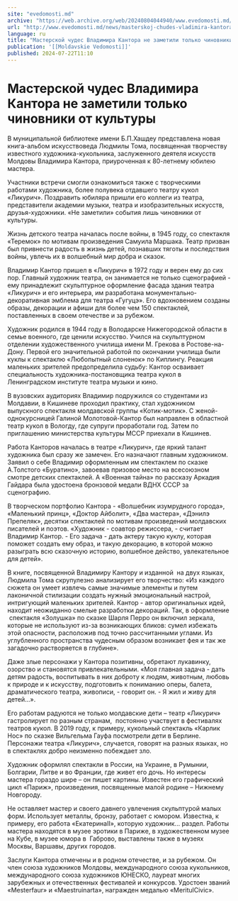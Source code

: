 ```yaml
---
site: "evedomosti.md"
archive: "https://web.archive.org/web/20240804044940/www.evedomosti.md/news/masterskoj-chudes-vladimira-kantora-ne-zametili-tolko-chinov"
url: "http://www.evedomosti.md/news/masterskoj-chudes-vladimira-kantora-ne-zametili-tolko-chinov"
language: ru
title: "Мастерской чудес Владимира Кантора не заметили только чиновники от культуры"
publication: '[[Moldavskie Vedomosti]]'
published: 2024-07-22T11:10
---
```


# Мастерской чудес Владимира Кантора не заметили только чиновники от культуры

В муниципальной библиотеке имени Б.П.Хашдеу представлена новая книга-альбом искусствоведа Людмилы Тома, посвященная творчеству известного художника-кукольника, заслуженного деятеля искусств Молдовы Владимира Кантора, приуроченная к 80-летнему юбилею мастера.

Участники встречи смогли ознакомиться также с творческими работами художника, более полувека отдавшего театру кукол «Ликурич». Поздравить юбиляра пришли его коллеги из театра, представители академии музыки, театра и изобразительных искусств, друзья-художники. «Не заметили» события лишь чиновники от культуры.

Жизнь детского театра началась после войны, в 1945 году, со спектакля «Теремок» по мотивам произведения Самуила Маршака. Театр призван был привнести радость в жизнь детей, познавших тяготы и последствия войны, увлечь их в волшебный мир добра и сказок.

Владимир Кантор пришел в «Ликурич» в 1972 году и верен ему до сих пор. Главный художник театра, он занимается не только сценографией - ему принадлежит скульптурное оформление фасада здания театра «Ликурич» и его интерьера, им разработана монументально-декоративная эмблема для театра «Гугуцэ». Его вдохновением созданы образы, декорации и афиши для более чем 150 спектаклей, поставленных в своем отечестве и за рубежом.

Художник родился в 1944 году в Володарске Нижегородской области в семье военного, где ценили искусство. Учился на скульптурном отделении художественного училища имени М. Грекова в Ростове-на-Дону. Первой его значительной работой по окончании училища были куклы к спектаклю «Любопытный слоненок» по Киплингу. Реакция маленьких зрителей предопределила судьбу: Кантор осваивает специальность художника-постановщика театра кукол в Ленинградском институте театра музыки и кино.

В вузовских аудиториях Владимир подружился со студентами из Молдавии, в Кишиневе проходил практику, стал художником выпускного спектакля молдавской группы «Котик-мотик». С женой-однокурсницей Галиной Молотовой-Кантор был направлен в областной театр кукол в Вологду, где супруги проработали год. Затем по приглашению министерства культуры МССР приехали в Кишинев.

Работа Канторов началась в театре «Ликурич», где яркий талант художника был сразу же замечен. Его назначают главным художником. Заявил о себе Владимир оформленным им спектаклем по сказке А.Толстого «Буратино», завоевав призовое место на всесоюзном смотре детских спектаклей. А «Военная тайна» по рассказу Аркадия Гайдара была удостоена бронзовой медали ВДНХ СССР за сценографию.

В творческом портфолио Кантора - «Волшебник изумрудного города», «Маленький принц», «Доктор Айболит», «Два мастера», «Дэнилэ Препеляк», десятки спектаклей по мотивам произведений молдавских писателей и поэтов. «Художник - соавтор режиссера, - считает Владимир Кантор. - Его задача - дать актеру такую куклу, которая поможет создать ему образ, и такую декорацию, в которой можно разыграть всю сказочную историю, волшебное действо, увлекательное для детей».

В книге, посвященной Владимиру Кантору и изданной  на двух языках, Людмила Тома скрупулезно анализирует его творчество: «Из каждого сюжета он умеет извлечь самые значимые элементы и путем лаконичной стилизации создать нужный эмоциональный настрой, интригующий маленьких зрителей. Кантор - автор оригинальных идей, находит неожиданно смелые разработки декораций. Так, в оформление  спектакля «Золушка» по сказке Шарля Перро он включил зеркала, которые не используют из-за возникающих бликов: сумел избежать этой опасности, расположив под точно рассчитанными углами. Из углубленного пространства чудесным образом возникает фея и так же загадочно растворяется в глубине».

Даже злые персонажи у Кантора позитивны, обретают лукавинку, озорство и становятся привлекательными. «Моя главная задача - дать детям радость, воспитывать в них доброту к людям, животным, любовь к природе и к искусству, подготовить к пониманию оперы, балета, драматического театра, живописи, - говорит он. - Я жил и живу для детей...».

Его работам радуются не только молдавские дети – театр «Ликурич» гастролирует по разным странам,  постоянно участвует в фестивалях театров кукол. В 2019 году, к примеру, кукольный спектакль «Карлик Нос» по сказке Вильгельма Гауфа посмотрели дети в Берлине. Персонажи театра «Ликурич», случается, говорят на разных языках, но в спектаклях добро неизменно побеждает зло.

Художник оформлял спектакли в России, на Украине, в Румынии, Болгарии, Литве и во Франции, где живет его дочь. Но интересы мастера гораздо шире – он пишет картины. Известен его графический цикл «Париж», произведения, посвященные малой родине – Нижнему Новгороду.

Не оставляет мастер и своего давнего увлечения скульптурой малых форм. Использует металлы, бронзу, работает с юмором. Известна, к примеру, его работа «ЕкатеринаII», которую художник... раздел. Работы мастера находятся в музее эротики в Париже, в художественном музее на Кубе, в музее юмора в  Габрово, выставлены также в музеях Москвы, Варшавы, других городов.

Заслуги Кантора отмечены и в родном отечестве, и за рубежом. Он член союза художников Молдовы, международного союза кукольников, международного союза художников ЮНЕСКО, лауреат многих зарубежных и отечественных фестивалей и конкурсов. Удостоен званий «Mesterfaur» и «Maestruinarta», награжден медалью «MeritulСivic».